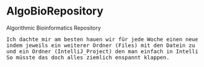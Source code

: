 # AlgoBioRepository
Algorithmic Bioinformatics Repository

<pre>Ich dachte mir am besten hauen wir für jede Woche einen neuen Ordner
indem jeweils ein weiterer Ordner (Files) mit den Datein zu den Aufgaben 
und ein Ordner (IntelliJ_Project) den man einfach in IntelliJ als Project öffnen kann.
So müsste das doch alles ziemlich enspannt klappen.</pre>

